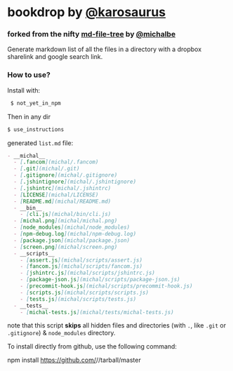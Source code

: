 # bookdrop by [@karosaurus](http://github.com/karosaurus)
### forked from the nifty [md-file-tree](https://github.com/michalbe/md-file-tree) by [@michalbe](https://github.com/michalbe)
Generate markdown list of all the files in a directory with a dropbox sharelink and google search link.

### How to use? ###
Install with:
```bash
 $ not_yet_in_npm
```

Then in any dir
```bash
$ use_instructions
```

generated `list.md` file:

```markdown
- __michal__
  - [.fancom](michal/.fancom)
  - [.git](michal/.git)
  - [.gitignore](michal/.gitignore)
  - [.jshintignore](michal/.jshintignore)
  - [.jshintrc](michal/.jshintrc)
  - [LICENSE](michal/LICENSE)
  - [README.md](michal/README.md)
  - __bin__
    - [cli.js](michal/bin/cli.js)
  - [michal.png](michal/michal.png)
  - [node_modules](michal/node_modules)
  - [npm-debug.log](michal/npm-debug.log)
  - [package.json](michal/package.json)
  - [screen.png](michal/screen.png)
  - __scripts__
    - [assert.js](michal/scripts/assert.js)
    - [fancom.js](michal/scripts/fancom.js)
    - [jshintrc.js](michal/scripts/jshintrc.js)
    - [package-json.js](michal/scripts/package-json.js)
    - [precommit-hook.js](michal/scripts/precommit-hook.js)
    - [scripts.js](michal/scripts/scripts.js)
    - [tests.js](michal/scripts/tests.js)
  - __tests__
    - [michal-tests.js](michal/tests/michal-tests.js)
```

note that this script __skips__ all hidden files and directories (with `.`, like `.git` or `.gitignore`) & `node_modules` directory.


To install directly from github, use the following command:

npm install https://github.com/<username>/<repository>/tarball/master

